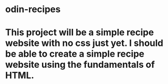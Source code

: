 # odin-recipes
# This project will be a simple recipe website with no css just yet. I should be able to create a simple recipe website using the fundamentals of HTML.
